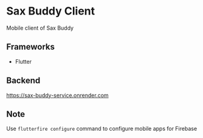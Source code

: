 # Sax Buddy Client

Mobile client of Sax Buddy

## Frameworks

* Flutter

## Backend

https://sax-buddy-service.onrender.com

## Note

Use `flutterfire configure` command to configure mobile apps for Firebase